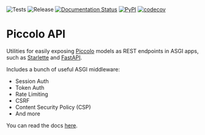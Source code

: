 ![Tests](https://github.com/piccolo-orm/piccolo_api/actions/workflows/tests.yaml/badge.svg)
![Release](https://github.com/piccolo-orm/piccolo_api/actions/workflows/release.yaml/badge.svg)
[![Documentation Status](https://readthedocs.org/projects/piccolo-api/badge/?version=latest)](https://piccolo-api.readthedocs.io/en/latest/?badge=latest)
[![PyPI](https://img.shields.io/pypi/v/piccolo-api?color=%2334D058&label=pypi)](https://pypi.org/project/piccolo-api/)
[![codecov](https://codecov.io/gh/piccolo-orm/piccolo_api/branch/master/graph/badge.svg?token=JJ5326P7FT)](https://codecov.io/gh/piccolo-orm/piccolo_api)

# Piccolo API

Utilities for easily exposing [Piccolo](https://piccolo-orm.readthedocs.io/en/latest/) models as REST endpoints in ASGI apps, such as [Starlette](https://starlette.io) and [FastAPI](https://fastapi.tiangolo.com/).

Includes a bunch of useful ASGI middleware:

- Session Auth
- Token Auth
- Rate Limiting
- CSRF
- Content Security Policy (CSP)
- And more

You can read the docs [here](https://piccolo-api.readthedocs.io/en/latest/).
